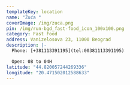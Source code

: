 ```yaml
---
templateKey: location
name: "Žuća "
coverImage: /img/zuca.png
pin: /img/run-bgd_fast-food_icon_100x100.png
category: Fast Food
address: Vanizelosova 23, 11000 Beograd
description: |-
  Phone: [+381113391195](tel:00381113391195)

  Open: 08 to 04H
latitude: "44.820057244269336"
longitude: "20.471502012588633"
---
```

